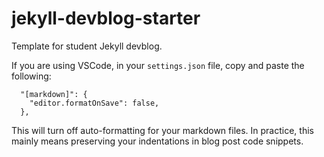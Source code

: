 # jekyll-devblog-starter
Template for student Jekyll devblog.


If you are using VSCode, in your `settings.json` file, copy and paste the following:
```
  "[markdown]": {
    "editor.formatOnSave": false,
  },  
```

This will turn off auto-formatting for your markdown files. In practice, this mainly means preserving your indentations in blog post code snippets.